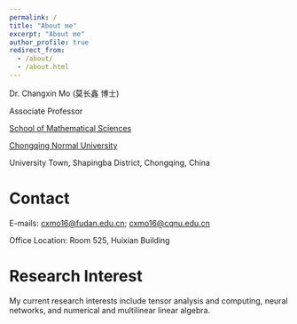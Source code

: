 ```yaml
---
permalink: /
title: "About me"
excerpt: "About me"
author_profile: true
redirect_from: 
  - /about/
  - /about.html
---
```

Dr. Changxin Mo (莫长鑫 博士)

Associate Professor

[School of Mathematical Sciences](https://math.cqnu.edu.cn/)

[Chongqing Normal University](https://www.cqnu.edu.cn/)

University Town, Shapingba District, Chongqing, China



Contact
======
E-mails: cxmo16@fudan.edu.cn; cxmo16@cqnu.edu.cn

Office Location: Room 525, Huixian Building

Research Interest
======
My current research interests include tensor analysis and computing, neural networks, and numerical and multilinear linear algebra.

